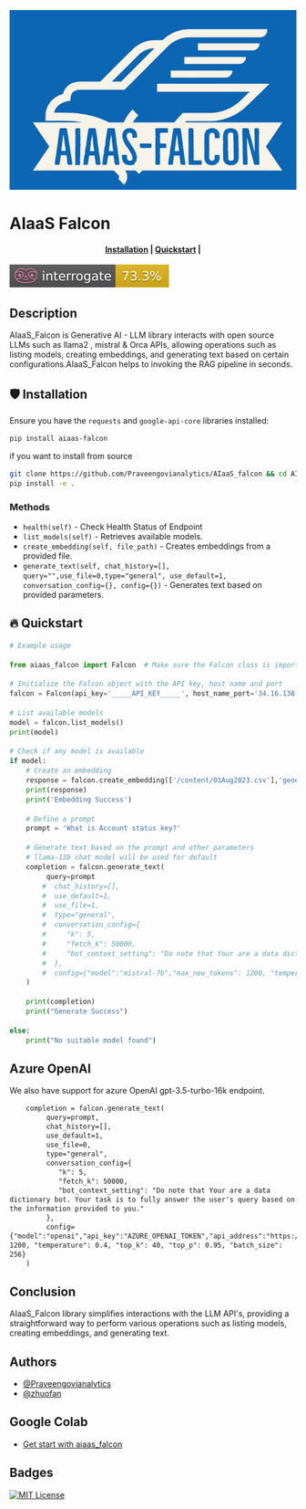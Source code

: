 ![AIaaS Falcon Logo](img/AIAAS_FALCON.jpg)

# AIaaS Falcon


<h4 align="center">
    <p>
        <a href="#shield-installation">Installation</a> |
        <a href="#fire-quickstart">Quickstart</a> |
    <p>
</h4>


![Documentation Coverage](interrogate_badge.svg)

## Description

AIaaS_Falcon is Generative AI - LLM library interacts with open source LLMs such as llama2 , mistral  & Orca APIs, allowing operations such as listing models, creating embeddings, and generating text based on certain configurations.AIaaS_Falcon helps to invoking the RAG pipeline in seconds.

## :shield: Installation

Ensure you have the `requests` and `google-api-core` libraries installed:

```bash
pip install aiaas-falcon
```


if you want to install from source

```bash
git clone https://github.com/Praveengovianalytics/AIaaS_falcon && cd AIaaS_falcon
pip install -e .
```

### Methods
- `health(self)` - Check Health Status of Endpoint
- `list_models(self)` - Retrieves available models.
- `create_embedding(self, file_path)` - Creates embeddings from a provided file.
- `generate_text(self, chat_history=[], query="",use_file=0,type="general", use_default=1, conversation_config={}, config={})` - Generates text based on provided parameters.


## :fire: Quickstart

```python
# Example usage

from aiaas_falcon import Falcon  # Make sure the Falcon class is imported

# Initialize the Falcon object with the API key, host name and port
falcon = Falcon(api_key='_____API_KEY_____', host_name_port='34.16.138.59:8888',api_type='aiaas_llm',transport="rest",protocol="http")

# List available models
model = falcon.list_models()
print(model)

# Check if any model is available
if model:
    # Create an embedding
    response = falcon.create_embedding(['/content/01Aug2023.csv'],'general')
    print(response)
    print('Embedding Success')

    # Define a prompt
    prompt = 'What is Account status key?'
    
    # Generate text based on the prompt and other parameters
    # llama-13b chat model will be used for default
    completion = falcon.generate_text(
         query=prompt
        #  chat_history=[],
        #  use_default=1,
        #  use_file=1,
        #  type="general",
        #  conversation_config={
        #     "k": 5,
        #     "fetch_k": 50000,
        #     "bot_context_setting": "Do note that Your are a data dictionary bot. Your task is to fully answer the user's query based on the information provided to you."
        #  },
        #  config={"model":"mistral-7b","max_new_tokens": 1200, "temperature": 0.4, "top_k": 40, "top_p": 0.95, "batch_size": 256}
    )

    print(completion)
    print("Generate Success")

else:
    print("No suitable model found")
```
## Azure OpenAI
We also have support for azure OpenAI gpt-3.5-turbo-16k endpoint.
```
    completion = falcon.generate_text(
         query=prompt,
         chat_history=[],
         use_default=1,
         use_file=0,
         type="general",
         conversation_config={
            "k": 5,
            "fetch_k": 50000,
            "bot_context_setting": "Do note that Your are a data dictionary bot. Your task is to fully answer the user's query based on the information provided to you."
         },
         config={"model":"openai","api_key":"AZURE_OPENAI_TOKEN","api_address":"https://XXXXXXXX.openai.azure.com/","max_new_tokens": 1200, "temperature": 0.4, "top_k": 40, "top_p": 0.95, "batch_size": 256}
    )

```


## Conclusion

AIaaS_Falcon library simplifies interactions with the LLM API's, providing a straightforward way to perform various operations such as listing models, creating embeddings, and generating text.

## Authors

- [@Praveengovianalytics](https://github.com/Praveengovianalytics)
- [@zhuofan](https://github.com/zhuofan-16)

## Google Colab

- [Get start with aiaas_falcon](https://colab.research.google.com/drive/1k5T_FO9SnlN0zOQfR7WFXSRFkfgiL1cE?usp=sharing)

## Badges

[![MIT License](https://img.shields.io/badge/License-MIT-green.svg)](https://choosealicense.com/licenses/mit/)
